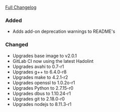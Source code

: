 [Full Changelog][changelog]

### Added

- Adds add-on deprecation warnings to README's

### Changed

- Upgrades base image to v2.0.1
- GitLab CI now using the latest Hadolint
- Upgrades avahi to 0.7-r1
- Upgrades g++ to 6.4.0-r8
- Upgrades make to 4.2.1-r2
- Upgrades openssl to 1.0.2o-r1
- Upgrades Python to 2.7.15-r0
- Upgrades dbus to 1.10.24-r1
- Upgrades git to 2.18.0-r0
- Upgrades nodejs to 8.11.3-r1

[changelog]: https://github.com/hassio-addons/addon-homebridge/compare/v2.6.1...v2.7.0